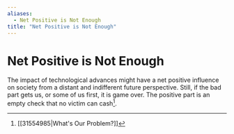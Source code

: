 ```yaml
---
aliases:
  - Net Positive is Not Enough
title: "Net Positive is Not Enough"
---
```


# Net Positive is Not Enough

The impact of technological advances might have a net positive influence on society from a distant and indifferent future perspective. Still, if the bad part gets us, or some of us first, it is game over. The positive part is an empty check that no victim can cash[^1].

[^1]: [[31554985|What's Our Problem?]]